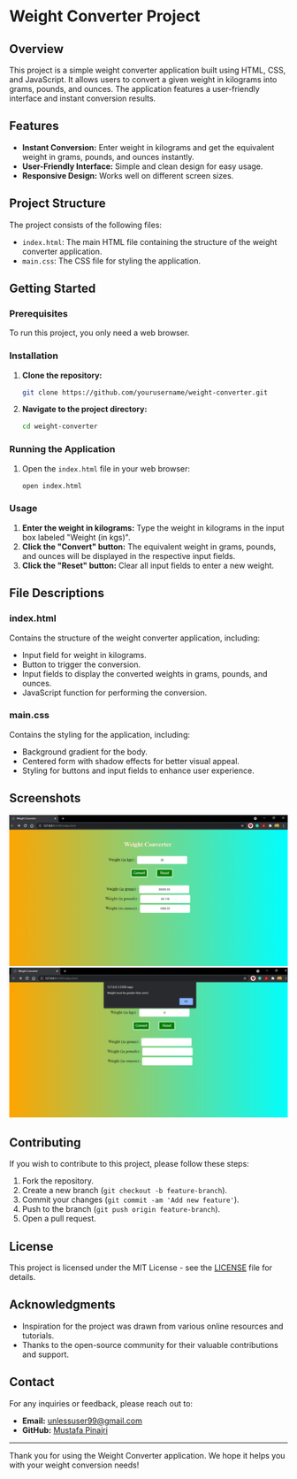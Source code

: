 # Weight Converter Project

## Overview

This project is a simple weight converter application built using HTML, CSS, and JavaScript. It allows users to convert a given weight in kilograms into grams, pounds, and ounces. The application features a user-friendly interface and instant conversion results.

## Features

- **Instant Conversion:** Enter weight in kilograms and get the equivalent weight in grams, pounds, and ounces instantly.
- **User-Friendly Interface:** Simple and clean design for easy usage.
- **Responsive Design:** Works well on different screen sizes.

## Project Structure

The project consists of the following files:

- `index.html`: The main HTML file containing the structure of the weight converter application.
- `main.css`: The CSS file for styling the application.

## Getting Started

### Prerequisites

To run this project, you only need a web browser.

### Installation

1. **Clone the repository:**
   ```bash
   git clone https://github.com/yourusername/weight-converter.git
   ```
2. **Navigate to the project directory:**
   ```bash
   cd weight-converter
   ```

### Running the Application

1. Open the `index.html` file in your web browser:
   ```bash
   open index.html
   ```

### Usage

1. **Enter the weight in kilograms:** Type the weight in kilograms in the input box labeled "Weight (in kgs)".
2. **Click the "Convert" button:** The equivalent weight in grams, pounds, and ounces will be displayed in the respective input fields.
3. **Click the "Reset" button:** Clear all input fields to enter a new weight.

## File Descriptions

### index.html

Contains the structure of the weight converter application, including:
- Input field for weight in kilograms.
- Button to trigger the conversion.
- Input fields to display the converted weights in grams, pounds, and ounces.
- JavaScript function for performing the conversion.

### main.css

Contains the styling for the application, including:
- Background gradient for the body.
- Centered form with shadow effects for better visual appeal.
- Styling for buttons and input fields to enhance user experience.

## Screenshots

![Weight Converter Screenshot](/Weight%20Converter/screenshots/smooth_functioning.png)
![Weight Converter Screenshot](/Weight%20Converter/screenshots/when_no_value_passed.png)


## Contributing

If you wish to contribute to this project, please follow these steps:

1. Fork the repository.
2. Create a new branch (`git checkout -b feature-branch`).
3. Commit your changes (`git commit -am 'Add new feature'`).
4. Push to the branch (`git push origin feature-branch`).
5. Open a pull request.

## License

This project is licensed under the MIT License - see the [LICENSE](LICENSE) file for details.

## Acknowledgments

- Inspiration for the project was drawn from various online resources and tutorials.
- Thanks to the open-source community for their valuable contributions and support.

## Contact

For any inquiries or feedback, please reach out to:

- **Email:** unlessuser99@gmail.com
- **GitHub:** [Mustafa Pinajri](https://github.com/MustafaPinajri)

---

Thank you for using the Weight Converter application. We hope it helps you with your weight conversion needs!
